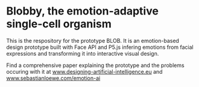 # Blobby, the emotion-adaptive single-cell organism
This is the respository for the prototype BLOB. It is an emotion-based design prototype built with Face API and P5.js infering emotions from facial expressions and transforming it into interactive visual design. 

Find a comprehensive paper explaining the prototype and the problems occuring with it at www.designing-artificial-intelligence.eu and www.sebastianloewe.com/emotion-ai
